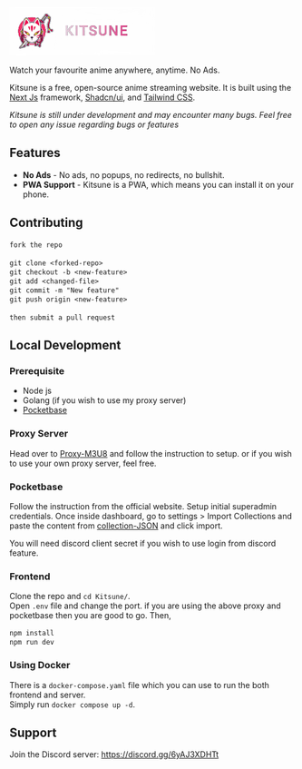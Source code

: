 ![logo.png](logo.png)

Watch your favourite anime anywhere, anytime. No Ads.

Kitsune is a free, open-source anime streaming website. It is built using the [Next Js](https://nextjs.org/) framework, [Shadcn/ui](https://ui.shadcn.com), and [Tailwind CSS](https://tailwindcss.com/).

_Kitsune is still under development and may encounter many bugs. Feel free to open any issue regarding bugs or features_

## Features

- **No Ads** - No ads, no popups, no redirects, no bullshit.
- **PWA Support** - Kitsune is a PWA, which means you can install it on your phone.

## Contributing

```
fork the repo

git clone <forked-repo>
git checkout -b <new-feature>
git add <changed-file>
git commit -m "New feature"
git push origin <new-feature>

then submit a pull request
```

## Local Development

### Prerequisite

- Node js
- Golang (if you wish to use my proxy server)
- [Pocketbase](https://pocketbase.io)

### Proxy Server

Head over to [Proxy-M3U8](https://github.com/Dovakiin0/proxy-m3u8) and follow the instruction to setup. or if you wish to use your own proxy server, feel free.

### Pocketbase

Follow the instruction from the official website. Setup initial superadmin credentials. Once inside dashboard, go to settings > Import Collections and paste the content from [collection-JSON](https://github.com/Dovakiin0/Kitsune/blob/master/docs/pb.json) and click import.

You will need discord client secret if you wish to use login from discord feature.

### Frontend

Clone the repo and `cd Kitsune/`.  
Open `.env` file and change the port. if you are using the above proxy and pocketbase then you are good to go. Then,

```
npm install
npm run dev
```

### Using Docker

There is a `docker-compose.yaml` file which you can use to run the both frontend and server.  
Simply run `docker compose up -d`.

## Support

Join the Discord server: <https://discord.gg/6yAJ3XDHTt>
